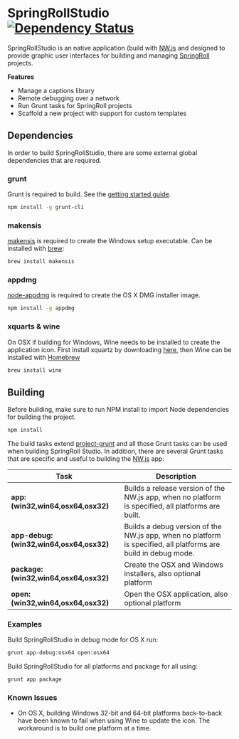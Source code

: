SpringRollStudio [![Dependency Status](https://david-dm.org/SpringRoll/SpringRollStudio.svg)](https://david-dm.org/SpringRoll/SpringRollStudio)
============

SpringRollStudio is an native application (build with [NW.js](http://nwjs.io/) and designed to provide graphic user interfaces for building and managing [SpringRoll](https://github.com/SpringRoll/SpringRoll) projects.

**Features**
* Manage a captions library
* Remote debugging over a network
* Run Grunt tasks for SpringRoll projects
* Scaffold a new project with support for custom templates

## Dependencies

In order to build SpringRollStudio, there are some external global dependencies that are required.

### grunt

Grunt is required to build. See the [getting started guide](http://gruntjs.com/getting-started).

```bash
npm install -g grunt-cli
```

### makensis

[makensis](http://nsis.sourceforge.net/Main_Page) is required to create the Windows setup executable. Can be installed with [brew](http://brew.sh/):

```bash
brew install makensis
```

### appdmg

[node-appdmg](https://github.com/LinusU/node-appdmg) is required to create the OS X DMG installer image.

```bash
npm install -g appdmg
```

### xquarts & wine 

On OSX if building for Windows, Wine needs to be installed to create the application icon. First install xquartz by downloading [here](http://xquartz.macosforge.org/landing/), then Wine can be installed with [Homebrew](http://brew.sh/)

```bash
brew install wine
```

## Building

Before building, make sure to run NPM install to import Node dependencies for building the project.

```bash
npm install
```

The build tasks extend [project-grunt](https://github.com/CloudKidStudio/project-grunt) and all those Grunt tasks can be used when building SpringRoll Studio. In addition, there are several Grunt tasks that are specific and useful to building the [NW.js](http://nwjs.io/) app:

Task | Description
---|---
**app:(win32,win64,osx64,osx32)** | Builds a release version of the NW.js app, when no platform is specified, all platforms are built.
**app-debug:(win32,win64,osx64,osx32)** | Builds a debug version of the NW.js app, when no platform is specified, all platforms are build in debug mode.
**package:(win32,win64,osx64,osx32)** | Create the OSX and Windows installers, also optional platform
**open:(win32,win64,osx64,osx32)** | Open the OSX application, also optional platform

### Examples

Build SpringRollStudio in debug mode for OS X run:

```bash
grunt app-debug:osx64 open:osx64
```

Build SpringRollStudio for all platforms and package for all using:

```bash
grunt app package
```

### Known Issues

* On OS X,  building Windows 32-bit and 64-bit platforms back-to-back have been known to fail when using Wine to update the icon. The workaround is to build one platform at a time.
